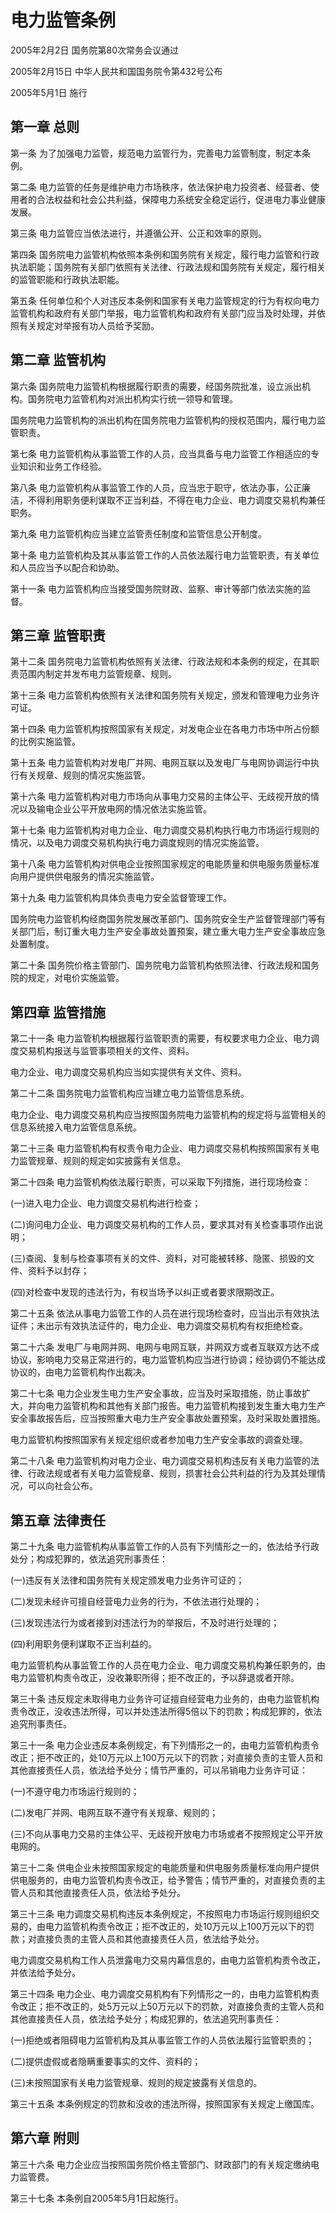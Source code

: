 # 电力监管条例

2005年2月2日 国务院第80次常务会议通过

2005年2月15日 中华人民共和国国务院令第432号公布

2005年5月1日 施行

<!-- INFO END -->

## 第一章 总则

第一条 为了加强电力监管，规范电力监管行为，完善电力监管制度，制定本条例。

第二条 电力监管的任务是维护电力市场秩序，依法保护电力投资者、经营者、使用者的合法权益和社会公共利益，保障电力系统安全稳定运行，促进电力事业健康发展。

第三条 电力监管应当依法进行，并遵循公开、公正和效率的原则。

第四条 国务院电力监管机构依照本条例和国务院有关规定，履行电力监管和行政执法职能；国务院有关部门依照有关法律、行政法规和国务院有关规定，履行相关的监管职能和行政执法职能。

第五条 任何单位和个人对违反本条例和国家有关电力监管规定的行为有权向电力监管机构和政府有关部门举报，电力监管机构和政府有关部门应当及时处理，并依照有关规定对举报有功人员给予奖励。

## 第二章 监管机构

第六条 国务院电力监管机构根据履行职责的需要，经国务院批准，设立派出机构。国务院电力监管机构对派出机构实行统一领导和管理。

国务院电力监管机构的派出机构在国务院电力监管机构的授权范围内，履行电力监管职责。

第七条 电力监管机构从事监管工作的人员，应当具备与电力监管工作相适应的专业知识和业务工作经验。

第八条 电力监管机构从事监管工作的人员，应当忠于职守，依法办事，公正廉洁，不得利用职务便利谋取不正当利益，不得在电力企业、电力调度交易机构兼任职务。

第九条 电力监管机构应当建立监管责任制度和监管信息公开制度。

第十条 电力监管机构及其从事监管工作的人员依法履行电力监管职责，有关单位和人员应当予以配合和协助。

第十一条 电力监管机构应当接受国务院财政、监察、审计等部门依法实施的监督。

## 第三章 监管职责

第十二条 国务院电力监管机构依照有关法律、行政法规和本条例的规定，在其职责范围内制定并发布电力监管规章、规则。

第十三条 电力监管机构依照有关法律和国务院有关规定，颁发和管理电力业务许可证。

第十四条 电力监管机构按照国家有关规定，对发电企业在各电力市场中所占份额的比例实施监管。

第十五条 电力监管机构对发电厂并网、电网互联以及发电厂与电网协调运行中执行有关规章、规则的情况实施监管。

第十六条 电力监管机构对电力市场向从事电力交易的主体公平、无歧视开放的情况以及输电企业公平开放电网的情况依法实施监管。

第十七条 电力监管机构对电力企业、电力调度交易机构执行电力市场运行规则的情况，以及电力调度交易机构执行电力调度规则的情况实施监管。

第十八条 电力监管机构对供电企业按照国家规定的电能质量和供电服务质量标准向用户提供供电服务的情况实施监管。

第十九条 电力监管机构具体负责电力安全监督管理工作。

国务院电力监管机构经商国务院发展改革部门、国务院安全生产监督管理部门等有关部门后，制订重大电力生产安全事故处置预案，建立重大电力生产安全事故应急处置制度。

第二十条 国务院价格主管部门、国务院电力监管机构依照法律、行政法规和国务院的规定，对电价实施监管。

## 第四章 监管措施

第二十一条 电力监管机构根据履行监管职责的需要，有权要求电力企业、电力调度交易机构报送与监管事项相关的文件、资料。

电力企业、电力调度交易机构应当如实提供有关文件、资料。

第二十二条 国务院电力监管机构应当建立电力监管信息系统。

电力企业、电力调度交易机构应当按照国务院电力监管机构的规定将与监管相关的信息系统接入电力监管信息系统。

第二十三条 电力监管机构有权责令电力企业、电力调度交易机构按照国家有关电力监管规章、规则的规定如实披露有关信息。

第二十四条 电力监管机构依法履行职责，可以采取下列措施，进行现场检查：

(一)进入电力企业、电力调度交易机构进行检查；

(二)询问电力企业、电力调度交易机构的工作人员，要求其对有关检查事项作出说明；

(三)查阅、复制与检查事项有关的文件、资料，对可能被转移、隐匿、损毁的文件、资料予以封存；

(四)对检查中发现的违法行为，有权当场予以纠正或者要求限期改正。

第二十五条 依法从事电力监管工作的人员在进行现场检查时，应当出示有效执法证件；未出示有效执法证件的，电力企业、电力调度交易机构有权拒绝检查。

第二十六条 发电厂与电网并网、电网与电网互联，并网双方或者互联双方达不成协议，影响电力交易正常进行的，电力监管机构应当进行协调；经协调仍不能达成协议的，由电力监管机构作出裁决。

第二十七条 电力企业发生电力生产安全事故，应当及时采取措施，防止事故扩大，并向电力监管机构和其他有关部门报告。电力监管机构接到发生重大电力生产安全事故报告后，应当按照重大电力生产安全事故处置预案，及时采取处置措施。

电力监管机构按照国家有关规定组织或者参加电力生产安全事故的调查处理。

第二十八条 电力监管机构对电力企业、电力调度交易机构违反有关电力监管的法律、行政法规或者有关电力监管规章、规则，损害社会公共利益的行为及其处理情况，可以向社会公布。

## 第五章 法律责任

第二十九条 电力监管机构从事监管工作的人员有下列情形之一的，依法给予行政处分；构成犯罪的，依法追究刑事责任：

(一)违反有关法律和国务院有关规定颁发电力业务许可证的；

(二)发现未经许可擅自经营电力业务的行为，不依法进行处理的；

(三)发现违法行为或者接到对违法行为的举报后，不及时进行处理的；

(四)利用职务便利谋取不正当利益的。

电力监管机构从事监管工作的人员在电力企业、电力调度交易机构兼任职务的，由电力监管机构责令改正，没收兼职所得；拒不改正的，予以辞退或者开除。

第三十条 违反规定未取得电力业务许可证擅自经营电力业务的，由电力监管机构责令改正，没收违法所得，可以并处违法所得5倍以下的罚款；构成犯罪的，依法追究刑事责任。

第三十一条 电力企业违反本条例规定，有下列情形之一的，由电力监管机构责令改正；拒不改正的，处10万元以上100万元以下的罚款；对直接负责的主管人员和其他直接责任人员，依法给予处分；情节严重的，可以吊销电力业务许可证：

(一)不遵守电力市场运行规则的；

(二)发电厂并网、电网互联不遵守有关规章、规则的；

(三)不向从事电力交易的主体公平、无歧视开放电力市场或者不按照规定公平开放电网的。

第三十二条 供电企业未按照国家规定的电能质量和供电服务质量标准向用户提供供电服务的，由电力监管机构责令改正，给予警告；情节严重的，对直接负责的主管人员和其他直接责任人员，依法给予处分。

第三十三条 电力调度交易机构违反本条例规定，不按照电力市场运行规则组织交易的，由电力监管机构责令改正；拒不改正的，处10万元以上100万元以下的罚款；对直接负责的主管人员和其他直接责任人员，依法给予处分。

电力调度交易机构工作人员泄露电力交易内幕信息的，由电力监管机构责令改正，并依法给予处分。

第三十四条 电力企业、电力调度交易机构有下列情形之一的，由电力监管机构责令改正；拒不改正的，处5万元以上50万元以下的罚款，对直接负责的主管人员和其他直接责任人员，依法给予处分；构成犯罪的，依法追究刑事责任：

(一)拒绝或者阻碍电力监管机构及其从事监管工作的人员依法履行监管职责的；

(二)提供虚假或者隐瞒重要事实的文件、资料的；

(三)未按照国家有关电力监管规章、规则的规定披露有关信息的。

第三十五条 本条例规定的罚款和没收的违法所得，按照国家有关规定上缴国库。

## 第六章 附则

第三十六条 电力企业应当按照国务院价格主管部门、财政部门的有关规定缴纳电力监管费。

第三十七条 本条例自2005年5月1日起施行。